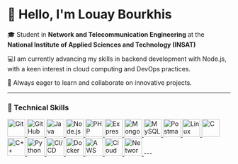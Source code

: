 # 👋 Hello, I'm Louay Bourkhis

🎓 Student in **Network and Telecommunication Engineering** at the  
**National Institute of Applied Sciences and Technology (INSAT)**

💻I am currently advancing my skills in backend development with Node.js, with a keen interest in cloud computing and DevOps practices.

🌱 Always eager to learn and collaborate on innovative projects.

---

### 🧠 Technical Skills

<a href="https://git-scm.com/" target="_blank" rel="noreferrer">
  <img src="https://cdn.jsdelivr.net/npm/simple-icons@v8/icons/git.svg" alt="Git" width="40" height="40"/>
</a>
<a href="https://github.com/" target="_blank" rel="noreferrer">
  <img src="https://cdn.jsdelivr.net/npm/simple-icons@v8/icons/github.svg" alt="GitHub" width="40" height="40"/>
</a>
<a href="https://www.oracle.com/java/" target="_blank" rel="noreferrer">
  <img src="https://cdn.jsdelivr.net/npm/simple-icons@v8/icons/java.svg" alt="Java" width="40" height="40"/>
</a>
<a href="https://nodejs.org/" target="_blank" rel="noreferrer">
  <img src="https://cdn.jsdelivr.net/npm/simple-icons@v8/icons/node-dot-js.svg" alt="Node.js" width="40" height="40"/>
</a>
<a href="https://www.php.net/" target="_blank" rel="noreferrer">
  <img src="https://cdn.jsdelivr.net/npm/simple-icons@v8/icons/php.svg" alt="PHP" width="40" height="40"/>
</a>
<a href="https://expressjs.com/" target="_blank" rel="noreferrer">
  <img src="https://cdn.jsdelivr.net/npm/simple-icons@v8/icons/express.svg" alt="Express.js" width="40" height="40"/>
</a>
<a href="https://www.mongodb.com/" target="_blank" rel="noreferrer">
  <img src="https://cdn.jsdelivr.net/npm/simple-icons@v8/icons/mongodb.svg" alt="MongoDB" width="40" height="40"/>
</a>
<a href="https://www.mysql.com/" target="_blank" rel="noreferrer">
  <img src="https://cdn.jsdelivr.net/npm/simple-icons@v8/icons/mysql.svg" alt="MySQL" width="40" height="40"/>
</a>
<a href="https://www.postman.com/" target="_blank" rel="noreferrer">
  <img src="https://cdn.jsdelivr.net/npm/simple-icons@v8/icons/postman.svg" alt="Postman" width="40" height="40"/>
</a>
<a href="https://www.linux.org/" target="_blank" rel="noreferrer">
  <img src="https://cdn.jsdelivr.net/npm/simple-icons@v8/icons/linux.svg" alt="Linux" width="40" height="40"/>
</a>
<a href="https://en.wikipedia.org/wiki/C_(programming_language)" target="_blank" rel="noreferrer">
  <img src="https://cdn.jsdelivr.net/npm/simple-icons@v8/icons/c.svg" alt="C" width="40" height="40"/>
</a>
<a href="https://en.wikipedia.org/wiki/C%2B%2B" target="_blank" rel="noreferrer">
  <img src="https://cdn.jsdelivr.net/npm/simple-icons@v8/icons/cplusplus.svg" alt="C++" width="40" height="40"/>
</a>
<a href="https://www.python.org/" target="_blank" rel="noreferrer">
  <img src="https://cdn.jsdelivr.net/npm/simple-icons@v8/icons/python.svg" alt="Python" width="40" height="40"/>
</a>
<a href="https://github.com/features/actions" target="_blank" rel="noreferrer">
  <img src="https://cdn.jsdelivr.net/npm/simple-icons@v8/icons/githubactions.svg" alt="CI/CD" width="40" height="40"/>
</a>
<a href="https://www.docker.com/" target="_blank" rel="noreferrer">
  <img src="https://cdn.jsdelivr.net/npm/simple-icons@v8/icons/docker.svg" alt="Docker" width="40" height="40"/>
</a>
<a href="https://aws.amazon.com/" target="_blank" rel="noreferrer">
  <img src="https://cdn.jsdelivr.net/npm/simple-icons@v8/icons/amazonaws.svg" alt="AWS" width="40" height="40"/>
</a>
<a href="https://cloud.google.com/" target="_blank" rel="noreferrer">
  <img src="https://cdn.jsdelivr.net/npm/simple-icons@v8/icons/googlecloud.svg" alt="Cloud Computing" width="40" height="40"/>
</a>
<a href="https://www.cisco.com/" target="_blank" rel="noreferrer">
  <img src="https://cdn.jsdelivr.net/npm/simple-icons@v8/icons/cisco.svg" alt="Networking" width="40" height="40"/>
</a>
---



